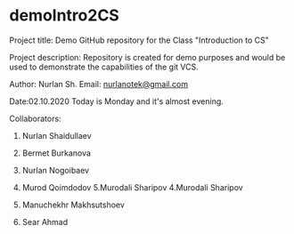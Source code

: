 # demoIntro2CS
Project title:
Demo GitHub repository for the Class "Introduction to CS"

Project description:
Repository is created for demo purposes and would be used to demonstrate the capabilities
of the git VCS.

Author: Nurlan Sh.
Email: nurlanotek@gmail.com

Date:02.10.2020
Today is Monday and it's almost evening.

Collaborators:
1. Nurlan Shaidullaev
2. Bermet Burkanova
3. Nurlan Nogoibaev
4. Murod Qoimdodov
5.Murodali Sharipov
4.Murodali Sharipov
5. Manuchekhr Makhsutshoev

6. Sear Ahmad


